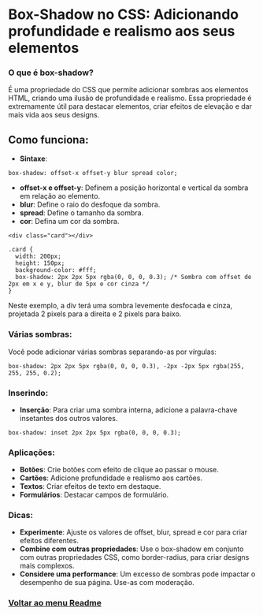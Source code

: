 # Box-Shadow no CSS: Adicionando profundidade e realismo aos seus elementos

### O que é box-shadow?

É uma propriedade do CSS que permite adicionar sombras aos elementos HTML, criando uma ilusão de profundidade e realismo. Essa propriedade é extremamente útil para destacar elementos, criar efeitos de elevação e dar mais vida aos seus designs.

## Como funciona:

- **Sintaxe**:

```
box-shadow: offset-x offset-y blur spread color;
```

- **offset-x e offset-y**: Definem a posição horizontal e vertical da sombra em relação ao elemento.
- **blur**: Define o raio do desfoque da sombra.
- **spread**: Define o tamanho da sombra.
- **cor**: Defina um cor da sombra.

```
<div class="card"></div>
```

```
.card {
  width: 200px;
  height: 150px;
  background-color: #fff;
  box-shadow: 2px 2px 5px rgba(0, 0, 0, 0.3); /* Sombra com offset de 2px em x e y, blur de 5px e cor cinza */
}
```
Neste exemplo, a div terá uma sombra levemente desfocada e cinza, projetada 2 pixels para a direita e 2 pixels para baixo.

### Várias sombras:

Você pode adicionar várias sombras separando-as por vírgulas:

```
box-shadow: 2px 2px 5px rgba(0, 0, 0, 0.3), -2px -2px 5px rgba(255, 255, 255, 0.2);
```
### Inserindo:

- **Inserção**: Para criar uma sombra interna, adicione a palavra-chave insetantes dos outros valores.

```
box-shadow: inset 2px 2px 5px rgba(0, 0, 0, 0.3);
```

### Aplicações:

- **Botões**: Crie botões com efeito de clique ao passar o mouse.
- **Cartões**: Adicione profundidade e realismo aos cartões.
- **Textos**: Criar efeitos de texto em destaque.
- **Formulários**: Destacar campos de formulário.

### Dicas:

- **Experimente**: Ajuste os valores de offset, blur, spread e cor para criar efeitos diferentes.
- **Combine com outras propriedades**: Use o box-shadow em conjunto com outras propriedades CSS, como border-radius, para criar designs mais complexos.
- **Considere uma performance**: Um excesso de sombras pode impactar o desempenho de sua página. Use-as com moderação.

### [Voltar ao menu Readme](../README.md)
